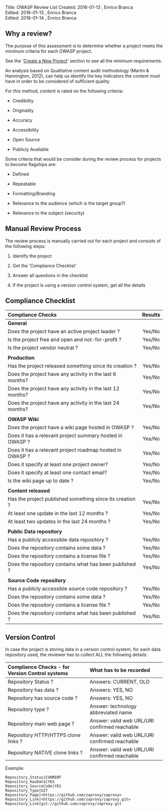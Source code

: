 Title:     OWASP Review List
Created:   2016-01-13 , Enrico Branca  
Edited:    2016-01-13 , Enrico Branca  
Edited:    2016-01-14 , Enrico Branca  


[//]: # (BE SURE THERE ARE NO EMPTY LINES BEFORE 'Title')  
[//]: # (end each line of the metadata with TWO spaces before the newline)  
[//]: # (insert TWO blank lines after the metadata)  
[//]: # (<ADD YOUR TEXT STARTING FROM HERE>)  

## Why a review?

The purpose of this assessment is to determine whether a project meets the minimum criteria for each OWASP project.

See the '[Create a New Project](new_project.md#new_project_requirements)' section to see all the minimum requirements.

An analysis based on Qualitative content audit methodology (Martin & Hannington, 2012), can help us identify the key indicators the content must have in order to be considered of sufficient quality.

For this method, content is rated on the following criteria:

* Credibility

* Originality

* Accuracy

* Accessibility

* Open Source

* Publicly Available

Some criteria that would be consider during the review process for projects to become flagships are:

* Defined

* Repeatable

* Formatting/Branding

* Relevance to the audience (which is the target group?)

* Relevance to the subject (security)

## Manual Review Process

The review process is manually carried out for each project and consists of the following steps:

1. Identify the project

2. Get the 'Compliance Checklist'

3. Answer all questions in the checklist

4. If the project is using a version control system, get all the details

## Compliance Checklist

|     **Compliance Checks**                                   |     **Results**    |
|:------------------------------------------------------------|:------------------:|
|     **General**                                             |                    |
| Does the project have an active project leader ?            |      Yes/No        |
| Is the project free and open and not-for-profit ?           |      Yes/No        |
| Is the project vendor neutral ?                             |      Yes/No        |
|                                                             |                    |
|     **Production**                                          |                    |
| Has the project released something since its creation ?     |      Yes/No        |
| Does the project have any activity in the last 6 months?    |      Yes/No        |
| Does the project have any activity in the last 12 months?   |      Yes/No        |
| Does the project have any activity in the last 24 months?   |      Yes/No        |
|                                                             |                    |
|     **OWASP Wiki**                                          |                    |
| Does the project have a wiki page hosted in OWASP ?         |      Yes/No        |
| Does it has a relevant project summary hosted in OWASP ?    |      Yes/No        |
| Does it has a relevant project roadmap hosted in OWASP ?    |      Yes/No        |
| Does it specify at least one project owner?                 |      Yes/No        |
| Does it specify at least one contact email?                 |      Yes/No        |
| Is the wiki page up to date ?                               |      Yes/No        |
|                                                             |                    |
|     **Content released**                                    |                    |
| Has the project published something since its creation ?    |      Yes/No        |
| At least one update in the last 12 months ?                 |      Yes/No        |
| At least two updates in the last 24 months ?                |      Yes/No        |
|                                                             |                    |
|     **Public Data repository**                              |                    |
| Has a publicly accessible data repository ?                 |      Yes/No        |
| Does the repository contains some data ?                    |      Yes/No        |
| Does the repository contains a license file ?               |      Yes/No        |
| Does the repository contains what has been published ?      |      Yes/No        |
|                                                             |                    |
|     **Source Code repository**                              |                    |
| Has a publicly accessible source code repository ?          |      Yes/No        |
| Does the repository contains some data ?                    |      Yes/No        |
| Does the repository contains a license file ?               |      Yes/No        |
| Does the repository contains what has been published ?      |      Yes/No        |

## Version Control

In case the project is storing data in a version control system, for each data repository used, the reviewer has to collect ALL the following details:

| **Compliance Checks - for Version Control systems** |     **What has to be recorded**                |
|:----------------------------------------------------|:-----------------------------------------------|
| Repository Status ?                                 | Answers: CURRENT, OLD                          |
| Repository has data ?                               | Answers: YES, NO                               |
| Repository has source code ?                        | Answers: YES, NO                               |
| Repository type ?                                   | Answer: technology abbreviated name            |
| Repository main web page ?                          | Answer: valid web URL/URI confirmed reachable  |
| Repository HTTP/HTTPS clone links ?                 | Answer: valid web URL/URI confirmed reachable |
| Repository NATIVE clone links ?                     | Answer: valid web URL/URI confirmed reachable |

Example:
```
Repository_Status|CURRENT
Repository_HasData|YES
Repository_SourceCode|YES
Repository_Type|GIT
Repository_Page|<https://github.com/zaproxy/zaproxy>
Repository_Link|<https://github.com/zaproxy/zaproxy.git>
Repository_Link|git://github.com/zaproxy/zaproxy.git
```

[//]: # (<STOP HERE - do not write anything after this point !!! >)
